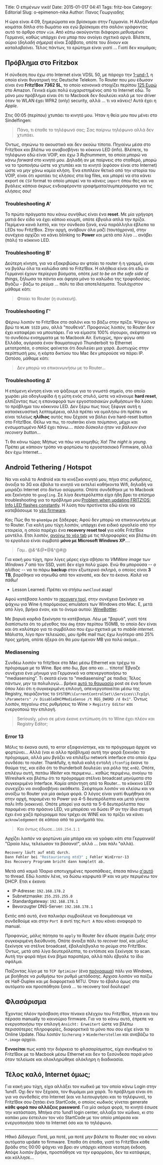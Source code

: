 Title: Ο επιμένων νικά!
Date: 2015-01-017 04:41
Tags: fritz-box
Category: Editorial
Slug: o-epimenon-nika
Author: Πανος Γεωργιαδης

Η ώρα είναι 4:09, ξημερώματα και βρίσκομαι στην Γερμανία. Η Αλεξάνδρα κοιμάται δίπλα στο δωμάτιο και εγώ βρίσκομαι στο σαλόνι γράφοντας αυτό το άρθρο στον `vim`. Από κάτω ακούγονται διάφοροι *μεθυσμένοι* Γερμανοί, καθώς υπάρχει ένα μπαρ που ανοίγει σχετικά αργά. Βλέπετε, αύριο (*δηλαδή σήμερα*) είναι Σάββατο, οπότε του *δίνουν και καταλαβαίνει*. Τέλος πάντων, το ερώτημα είναι γιατί ... Γιατί δεν κοιμάμαι;

## Πρόβλημα στο Fritzbox

Η σύνδεση που έχω στο Internet είναι VDSL 50, με πάροχο την [1-und-1](http://1und1.de), η οποία είναι θυγατρική της Deutsche Telekom. Το Router που μου έδωσαν είναι ένα **Fritz!Box 7362 SL**, το οποίο κανονικά στοιχίζει περίπου [125 Ευρώ](http://www.amazon.de/Fritz-Box-7362SL-FritzBox-7362/dp/B00G472F6K) στο Amazon. Γενικά είμαι πολύ ευχαριστημένος από το Internet εδώ. Το μόνο μου πρόβλημα είναι ότι το Macbook δεν δουλεύει καλά με τον driver όταν το WLAN έχει WPA2 (only) security, αλλά ... τι να κάνεις! Αυτά έχει η *Apple*.

Στις 00:05 (περίπου) χτυπάει το κινητό μου. Ήταν η θεία μου που μένει στο Sindelfingen:

> Πάνο, τι έπαθε το τηλέφωνό σας; Σας παίρνω τηλέφωνο αλλά δεν χτυπάει.

Όντως, σηκώνω το ακουστικό και δεν ακούω τίποτα. Πηγαίνω μέσα στο Fritz!box και βλέπω να αναβοσβήνει το κόκκινο LED (info). Βλέπετε, το τηλέφωνο εδώ είναι VOIP, και έχω 3 *Rufnummem*, τα οποία μπορώ να κάνω *forward* στο κινητό μου. Δηλαδή αν με παίρνεις στο σταθερό, μπορώ να το τροποιήσω ώστε να χτυπάει και το κινητό (εφόσον είναι στο Internet) ώστε να μην χάνω καμία κλήση. Ένα επιπλέον θετικό από την ιστορία του VOIP, είναι ότι κρατάει τις κλήσεις στα log files, και μπορεί να στα κάνει export σε `CSV` format το οποίο μπορεί να το κάνεις `import` όπου θες και να βγάλεις κάποια άκρως ενδιαφέροντα γραφήματα/συμπεράσματα για τις κλήσεις σου!

### Troubleshooting A'
Το πρώτο πράγματα που κάνω συνήθως είναι ένα **reset**. Με μία γρήγορη ματιά δεν είδα να έχει κάποιο κουμπί, οπότε έβγαλα απλά την πρίζα. Περίμενα κανά λεπτό, και την σύνδεσα ξανά, ενώ παράλληλα έβλεπα τα LEDs του Fritz!Box. Στην αρχή, ανάβουν όλα μαζί (ταυτόχρονα), στην συνέχεια αρχίζει να κάνει blinking το **Power** και μετά απο λίγο ... ανάβει (πάλι) το κόκκινο LED.

### Troubleshooting B'
Δεύτερη κίνηση, για να εξακριβώσω αν φταίει το router ή η γραμμή, είναι να βγάλω όλα τα καλώδια από το Fritz!Box. Η αλήθεια είναι ότι εδώ οι Γερμανοί έχουν περίεργα βύσματα, οπότε *just to be on the safe side of things*, ξήλωσα τα πάντα και άφησα μόνο το καλώδιο της τροφοδοσίας. Βγάζω - βάζω το ρεύμα ... πάλι τα ίδια αποτελέσματα. Τουλάχιστον μάθαμε κάτι:

> Φταίει το Router (η συσκευή).

### Troubleshooting Γ'
Φέρνω λοιπόν το Fritz!Box στο σαλόνι και το βάζω στην πρίζα. Ψάχνω να βρώ το `WLAN SSID` μου, αλλά "πουθενά". Προφανώς λοιπόν, το Router δεν έχει καταφέρει να μπουτάρει. Για να είμαστε 100% σίγουροι, σκέφτηκα να το συνδέσω ενσηρματα με το Macbook Air. Ευτυχώς, πριν φύγω από Ελλάδα, αγόρασα έναν θαυματουργό Thunderbolt το Ethernet μετατροπέα, ο οποίος φαίνεται ότι δουλεύει μια χαρά. Δυστυχώς στην περίπτωσή μου, η κάρτα δικτύου του Mac δεν μπορούσε να πάρει IP. Ωστόσο, μάθαμε κάτι:

> Δεν μπορώ να επικοινωνήσω με το Router...

### Troubleshooting Δ'
Η επόμενη κίνηση είναι να ψάξουμε για το γνωστό σημείο, στο οποίο χωράει μία οδογλυφίδα ή η μύτη ενός στυλό, ώστε να κάνουμε **hard reset**, ελπίζοντας πως η επαναφορά των εργοστασιακών ρυθμήσεων θα λύσει το πρόβλημα του κόκκινου LED. Δεν ξέρω πως τους ξέφυγε αυτή η κατασκευαστική λεπτομέρεια, αλλά πρέπει να ομολήσω ότι πρέπει να είναι τελείως **ηλίθιος** αυτός που ξέχασε να βάλει ένα hard-reset button στο Fritz!Box. Θέλω να πω, το routerάκι είναι *τούμπανο*, μέχρι και ενσωματωμένο *NAS* έχει πάνω.... *πόσο δύσκολο ήταν να βάλουν ένα recovery button*...

Τι θα κάνω τώρα; Μήπως να πάω να κοιμηθώ; Χα! *The night is young*. Πρέπει με κάποιον τρόπο να φορτώσω το εργοστασιακό Firmware, αλλά δεν έχω Internet...

## Android Tethering / Hotspot
Να ναι καλά το Android και το κινέζικο κινητό μου, πήγα στις ρυθμήσεις, άνοιξα το 3G και έβαλα το κινητό να εκτελεί καθήκοντα Wifi, δηλαδή να μοιράζει Internet στο δίκτυο ασύρματα. Οπότε συνδέθηκα με το Macbook και ξεκίνησα το `googling`. Σε λίγα δευτερόλεπτα είχα ήδη βρει το επίσημο troubleshooting για το πρόβλημα μου:[Problem when updating FRITZ!OS: Info LED flashes constantly](http://en.avm.de/nc/service/fritzbox/fritzbox-7390/knowledge-base/publication/show/77_Problem-when-updating-FRITZ-OS-Info-LED-or-several-LEDs-flash-constantly/). Η λύση που προτίνεται εδώ είναι να κατεβάσουμε το [νέο firmware](ftp://ftp.avm.de/fritz.box/fritzbox.7362_sl/firmware/deutsch/).

Και; Πώς θα το `φλασάρω` ρε ξάδερφε; Αφού δεν μπορώ να επικοινωνήσω με το Router. Για καλή μου τύχη λοιπόν, υπάρχει ένα ειδικό εργαλείο από την εταιρεία, η οποία παρέχει ένα **recovery reset tool** για κάθε Fritz!Box μοντέλο. Ετσι λοιπόν, [ανοίγω το νέο tab](http://en.avm.de/nc/service/fritzbox/fritzbox-7390/knowledge-base/publication/show/160_Restoring-FRITZ-OS-of-the-FRITZ-Box/) με τις πληροφορίες και βλέπω ότι το εργαλειο είναι συμβατό **μόνο με Microsoft Windows XP**....

> Γαμ.. @*&^&$@*$*@&^@#$@$

Για κακή μου τύχη, πριν λίγες μέρες είχα σβήσει το *VMWare image των Windows 7* από τον SSD, γιατί δεν είχα πολύ χώρο. Ενώ θα μπορούσα -- *ο ηλίθιος* -- να το πάρω **backup** στον εξωτερικό σκληρό, ο οποίος είναι **3 TB**, βαρέθηκα να σηκωθώ από τον καναπέ, και δεν το έκανα. *Καλά να πάθω!*

+ Lesson Learned: Πρέπει να στήσω `ownCloud` asap!

Αφού κατέβασα λοιπόν το [recovery tool](ftp://ftp.avm.de/fritz.box/fritzbox.7362_sl/x_misc/deutsch/fritz.box_7362_sl.06.20.recover-image.exe), στην συνέχεια ξεκίνησα να ψάχνω για Wine ή παρόμοιους emulators των Windows στο Mac. Ε, μετά από λίγο, βρήκα έναν, και το όνομα αυτού: [WineBottler](http://winebottler.kronenberg.org/).

Με βαρυά καρδιά ξεκίνησα το κατέβασμα. Λέω με "βαρυά", γιατί τότε διαπίστωτα ότι το μέγεθος του `dmg` ήταν περίπου 150MB, το οποίο δεν είναι και ότι καλύτερο για το συμβόλαιο που έχω σχετικά με το *mobile internet*. Μάλιστα, λίγο πριν τελειώσει, μου ήρθε mail πως έχω λιγότερο από 25% προς χρήση, οπότε ήξερα ότι θα μου έμεναν MB για πολύ ακόμα...

### Mediasensing
Συνδέω λοιπόν το fritz!box στο Mac μέσω Ethernet και τρέχω το πρόγραμμα με το Wine. Βρε απο δω, βρε απο κει ... τίποτα! Έβγαζε συνέχεια ένα μήνυμα για Γερμανικά να απενεργοποιήσω το "mediasensing". Τι σκατά είναι το "mediasensing" ρε παιδια; Τέλος πάντων, μην τα πολυλογώ... βρήκα [aυτό το θαυμασίο](http://www.ip-phone-forum.de/showthread.php?t=264115) post σε ένα forum όπου λέει ότι η συγκεκριμένη επιλογή, απενεργοποιείται μέσω της Registry, πειράζοντας το `SYSTEM\\CurrentControlSet\\Services\\TcpIp\ \Parameters" /v DisableDHCPMediaSense /t REG_DWORD /d 0x1"`. Όντως λοιπόν, πηγαίνω στις ρυθμήσεις το Wine > `Registry Editor` και ενεργοποιώ την επιλογή.

> Seriously, μόνο σε μένα έκανε εντύπωση ότι το Wine έχει πλέον και Registry Editor;

### Error 13
Μόλις το έκανα αυτό, το error εξαφανίστηκε, και το πρόγραμμα άρχισε να φορτώνει... Αλλά (ναι κι αλλο πρόβλημα) αυτή την φορά ξεκινάει το πρόγραμμα, αλλά μου βγάζει να επιλέξω network interface στο οποίο έχω συνδέσει το router. Thankfully, η παλιά καλή εντολή `ifconfig` έκανε το θαύμα της, και είδα ότι το thunderbolt δουλεύει για ρόλο της `en02`. Οπότε, επιλέγω αυτή, πατάω *Weiter* και περιμενω... καθώς περιμένω, ανοίγω το Wireshark και βλέπω ότι το πρόγραμμα στέλνει broadcast μηνύματα στο συγκεκριμένο Interface. Καμία απάντηση από το Router... το κόκκινο LED συνεχίζει να αναβοσβήνει ακάθεκτο. Σκέφτομαι λοιπόν να κλείσω και να ανοίξω το Router για μία ακόμα φορά. Ο λόγος είναι γιατί θυμήθηκα ότι στην αρχή, παραμένει το Power για 4-5 δευτερόλεπτα και μετά γίνεται παλι Info (κοκκινο). Οπότε μπορεί για αυτά τα 5-6 δευτερόλεπτα που παραμένει στο πράσινο LED, να μπορέσει να δώσει IP αν την ίδια στιγμή έχει ένα χαζό πρόγραμμα που τρέχει σε WINE και το πρίζει να κάνει `acknowledgement` σε κάποιο από τα μυνήματά του.

> Και όντως έδωσε...`169.254.1.1`

Αρχίζει λοιπόν να φορτώνει μία μπάρα και να γράφει κάτι στα Γερμανικά! "Ωραία λέω, τελείωσαν τα βάσανα!", αλλά ... (ναι πάλι "αλλά).

```bash
Recovery läuft auf mtd1 durch.
Dann Fehler bei "Restaurierung mtd3" ; Fehler WinError-13 
Das Recovery Programm bricht dann komplett ab.
```

Μετά από καμιά 10αρια αποτυχημένες προσπάθειες, έπεσα πάνω [σ'αυτό](http://www.router-faq.de/index.php?id=fb&fb=recover#l1) το thread. Εδώ λοιπόν λένε, να δώσω καρφωτά IP και να μην περιμένω τον DHCP. Ετσι κ έκανα:

+ IP-Adresse: `192.168.178.2`
+ Subnetzmaske: `255.255.255.0`
+ Standardgateway: `192.168.178.1`
+ Bevorzugter DNS-Server: `192.168.178.1`

Εκτός από αυτό, ένα παλικάρι συμβούλευε να δοκιμάσουμε να συνδεθούμε και στην `Port B` αντί της `Port A` που κάνει αναφορά το manual.

Προφανώς, μόλις πάτησα το `apply` το Router δεν έδωσε σημεία ζωής στην συγκεκριμένη διεύθυνση. Οπότε άνοιξα πάλι το *recover tool*, και μόλις ξεκίνησε να στέλνε broadcast, έβαλα/εβγαλα το ρεύμα στο Fritz!Box. Όντως, μετά από λίγα δευτερόλεπτα, το εντόπισε και ξεκίνησε το scan. Αυτή την φορά πήγε ένα βήμα παραπέρα, αλλά πάλι έβγαλε το ίδιο σφάλμα.

Παίζοντας λίγο με το `TCP Optimizer` (ένα [πρόγραμμα](http://www.router-faq.de/index.php?id=programme&prog=tcpoptimizer)) πάλι για Windows, με βοήθησε να ρυθμήσω τον ρυθμό μετάδοσης. Αρχισα λοιπόν να παίζω σε Half-Duplex και με διαφορετικά MTU. Όταν το έβαλα όμως στο αυτόματο και προσπάθησα ξανά ... το recovery tool δούλεψε!

## Φλασάρισμα
Έχοντας πλέον πρόσβαση στον πίνακα ελέγχου του Fritz!Box, πήγα και του πέρασα manually το καινούριο firmware. Για να το κάνω αυτό, έπρεπε να ενεργοποιήσω την επιλογή `Ansicht: Erweitert` ώστε να βλέπω περισσότερες πληροφορίες, διαφορετικά το μόνο που σου είχε είναι το Online Update. Πάω λοιπόν `Sicherung` > `Wiederherstellen` και ανεβάζω το `*.image` αρχείο. 

**Εννοείται** πως κατά την διάρκεια το φλασαρίσματος, είχα συνδεμένο το Fritz!Box με το Macbook μέσω Ethernet και δεν το ξεσύνδεσα παρά μόνο όταν τελείωσε και ολοκληρώθηκε ολόκληρη η διαδικασία.

## Τέλος καλό, Internet όμως;


Για κακή μου τύχη, είχα αλλάξει τον κωδικό με τον οποίο κάνω Login στην 1und1. Οχι δεν τον ξέχασα, τον θυμάμαι μια χαρά. Το πρόβλημα είναι ότι για να συνδεθείς στο Internet (και να λειτουργήσει και το τηλέφωνο), το Fritz!Box σου ζητάει ένα StartCode, ο οποίος κωδικός γίνεται generate **κάθε φορά που αλλάζεις password**. Για μία ακόμα φορά, το κινητό έσωσε την κατάσταση. Μπήκα στο 1und1 login center, αλλαξα τον κώδικο, κι στο καπάκι μου έστειλαν τον νέο StartCode με τον οποίο μπόρεσα και ενεργοποιήσα τόσο το Internet όσο και το τηλέφωνο.

-----------------------

Ηθικό Δίδαγμα:
Ποτέ, μα ποτέ, μα ποτέ μην βάλετε το Router σας να κάνει αυτόματα update το firmware. Έπαθα ότι έπαθα, γιατί το Fritz!Box κάθε βράδυ στις 00:00 ψάχνει να βρει αν υπάρχει κάποια νεοτερη έκδοση. Απόψε λοιπόν βρήκε, προσπάθησε να την εφαρμόσει, δεν τα κατάφερε, και κόλλησε...
